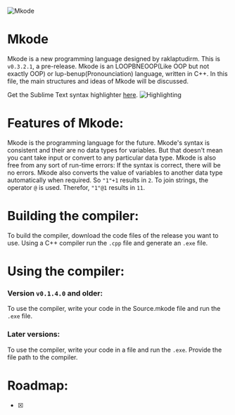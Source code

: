![Mkode](https://github.com/raklaptudirm/Mkode_compiler/blob/master/Mkode_icon.png)

# Mkode
Mkode is a new programming language designed by raklaptudirm. 
This is `v0.3.2.1`, a pre-release.
Mkode is an LOOPBNEOOP(Like OOP but not exactly OOP) or lup-benup(Pronounciation) language, written in C++.
In this file, the main structures and ideas of Mkode will be discussed.

Get the Sublime Text syntax highlighter [here](https://github.com/raklaptudirm/Mkode_syntax_highlighter).
![Highlighting](https://github.com/raklaptudirm/Mkode_syntax_highlighter/blob/master/Syntax.png)
# Features of Mkode:
Mkode is the programming language for the future. Mkode's syntax is consistent and their are no data types for variables. But that doesn't mean you cant take input or convert to any particular data type. Mkode is also free from any sort of run-time errors: If the syntax is correct, there will be no errors.
Mkode also converts the value of variables to another data type automatically when required. So `"1"+1` results in `2`. To join strings, the operator `@` is used. Therefor, `"1"@1` results in `11`.
# Building the compiler:
To build the compiler, download the code files of the release you want to use. Using a C++ compiler run the `.cpp` file and generate an `.exe` file.
# Using the compiler:
### Version `v0.1.4.0` and older:
To use the compiler, write your code in the Source.mkode file and run the `.exe` file.
### Later versions:
To use the compiler, write your code in a file and run the `.exe`. Provide the file path to the compiler.
# Roadmap:
-[x]

